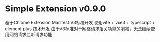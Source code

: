 # Simple Extension v0.9.0

基于Chrome Extension Manifest V3标准开发
使用vite + vue3 + typescript + element-plus 技术开发
由于V3标准对于网络请求相关功能的削减，无法继续使用网络请求监听请求功能